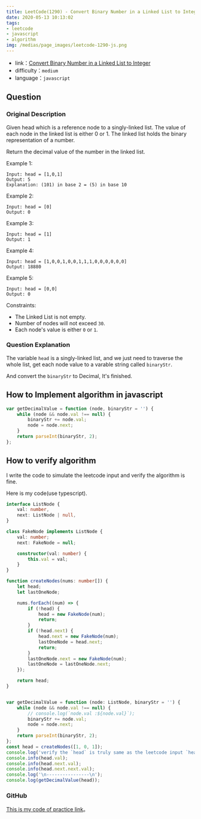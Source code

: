 ```yaml
---
title: LeetCode(1290) - Convert Binary Number in a Linked List to Integer(js/easy)
date: 2020-05-13 10:13:02
tags:
- leetcode
- javascript
- algorithm
img: /medias/page_images/leetcode-1290-js.png
---
```

* link：[Convert Binary Number in a Linked List to Integer](https://leetcode.com/problems/convert-binary-number-in-a-linked-list-to-integer/)
* difficulty：`medium`
* language：`javascript`

## Question

### Original Description

Given head which is a reference node to a singly-linked list. The value of each node in the linked list is either 0 or 1. The linked list holds the binary representation of a number.

Return the decimal value of the number in the linked list.

Example 1:

```
Input: head = [1,0,1]
Output: 5
Explanation: (101) in base 2 = (5) in base 10
```

Example 2:

```
Input: head = [0]
Output: 0
```

Example 3:

```
Input: head = [1]
Output: 1
```

Example 4:

```
Input: head = [1,0,0,1,0,0,1,1,1,0,0,0,0,0,0]
Output: 18880
```

Example 5:

```
Input: head = [0,0]
Output: 0
```


Constraints:

* The Linked List is not empty.
* Number of nodes will not exceed `30`.
* Each node's value is either `0` or `1`.

### Question Explanation

The variable `head` is a singly-linked list, and we just need to traverse the whole list, get each node value to a varable string called `binaryStr`.

And convert the `binaryStr` to Decimal, It's finished. 


## How to Implement algorithm in javascript

```javascript
var getDecimalValue = function (node, binaryStr = '') {
    while (node && node.val !== null) {
        binaryStr += node.val;
        node = node.next;
    }
    return parseInt(binaryStr, 2);
};
```

## How to verify algorithm

I write the code to simulate the leetcode input and verify the algorithm is fine.

Here is my code(use typescript).

```typescript
interface ListNode {
    val: number,
    next: ListNode | null,
}

class FakeNode implements ListNode {
    val: number;
    next: FakeNode = null;

    constructor(val: number) {
        this.val = val;
    }
}

function createNodes(nums: number[]) {
    let head;
    let lastOneNode;

    nums.forEach((num) => {
        if (!head) {
            head = new FakeNode(num);
            return;
        }
        if (!head.next) {
            head.next = new FakeNode(num);
            lastOneNode = head.next;
            return;
        }
        lastOneNode.next = new FakeNode(num);
        lastOneNode = lastOneNode.next;
    });

    return head;
}


var getDecimalValue = function (node: ListNode, binaryStr = '') {
    while (node && node.val !== null) {
        // console.log(`node.val :${node.val}`);
        binaryStr += node.val;
        node = node.next;
    }
    return parseInt(binaryStr, 2);
};
const head = createNodes([1, 0, 1]);
console.log('verify the `head` is truly same as the leetcode input `head`');
console.info(head.val);
console.info(head.next.val);
console.info(head.next.next.val);
console.log('\n----------------\n');
console.log(getDecimalValue(head));


```

### GitHub 

[This is my code of practice link](https://github.com/mpp21x/algorithm-exercise/tree/master/1290.convertBinaryNumberInLinkedListToInteger)。

